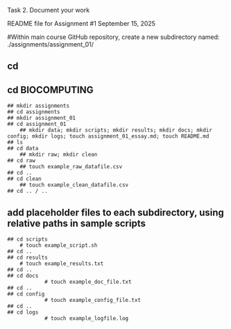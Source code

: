 
Task 2. Document your work

README file for Assignment #1
September 15, 2025

#Within main course GitHub repository, create a new subdirectory named: ./assignments/assignment_01/
## cd	
## cd BIOCOMPUTING
	## mkdir assignments
	## cd assignments
	## mkdir assignment_01
	## cd assignment_01
		## mkdir data; mkdir scripts; mkdir results; mkdir docs; mkdir config; mkdir logs; touch assignment_01_essay.md; touch README.md        
	## ls
	## cd data
		## mkdir raw; mkdir clean
	## cd raw
		## touch example_raw_datafile.csv
	## cd ..
	## cd clean
		## touch example_clean_datafile.csv
	## cd .. / ..
	
## add placeholder files to each subdirectory, using relative paths in sample scripts
	## cd scripts
		# touch example_script.sh
	## cd ..	
	## cd results
		# touch example_results.txt
	## cd ..
	## cd docs
                # touch example_doc_file.txt
	## cd ..
	## cd config
                # touch example_config_file.txt
	## cd ..
	## cd logs
                # touch example_logfile.log
	




